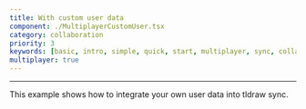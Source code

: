 ```yaml
---
title: With custom user data
component: ./MultiplayerCustomUser.tsx
category: collaboration
priority: 3
keywords: [basic, intro, simple, quick, start, multiplayer, sync, collaboration, custom shape]
multiplayer: true
---
```


---

This example shows how to integrate your own user data into tldraw sync.
